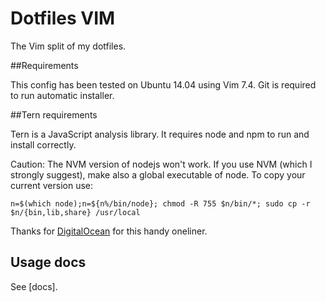 Dotfiles VIM
============

The Vim split of my dotfiles.

##Requirements

This config has been tested on Ubuntu 14.04 using Vim 7.4.
Git is required to run automatic installer.

##Tern requirements

Tern is a JavaScript analysis library. 
It requires node and npm to run and install correctly.

Caution:
The NVM version of nodejs won't work. If you use NVM (which I strongly suggest),
make also a global executable of node. To copy your current version use:

    n=$(which node);n=${n%/bin/node}; chmod -R 755 $n/bin/*; sudo cp -r $n/{bin,lib,share} /usr/local

Thanks for [DigitalOcean] for this handy oneliner.

[DigitalOcean]: https://www.digitalocean.com/community/tutorials/how-to-install-node-js-with-nvm-node-version-manager-on-a-vps#installation

## Usage docs

See [docs].
